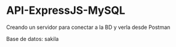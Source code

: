 # API-ExpressJS-MySQL
Creando un servidor para conectar a la BD y verla desde Postman

Base de datos: sakila
